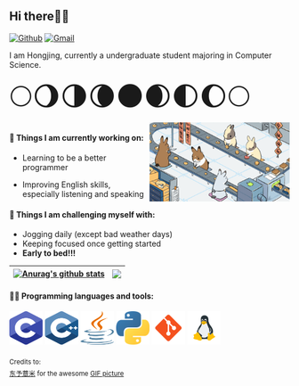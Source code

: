 ## Hi there👋🏻

[![Github](https://img.shields.io/badge/-Github-000?style=flat&logo=Github&logoColor=white)](https://github.com/chenhongjing)
[![Gmail](https://img.shields.io/badge/-Gmail-c14438?style=flat&logo=Gmail&logoColor=white)](mailto:hjjing.chen@gmail.com)


I am Hongjing, currently a undergraduate student majoring in Computer Science.

<p>
<div align='left' ><font size='120'>🌕🌖🌗🌘🌑🌒🌓🌔🌕</font></div>
  <img align="right" alt="img" src="images/rabbit.gif" width="50%" height="auto" />


#### 🧀 Things I am currently working on:

- Learning to be a better programmer

- Improving English skills, especially listening and speaking

#### 🥝 Things I am challenging myself with:

- Jogging daily (except bad weather days)
- Keeping focused once getting started
- **Early to bed!!!**

| <a href="https://github.com/anuraghazra/github-readme-stats"><img align="center" src="https://github-readme-stats.vercel.app/api?username=chenhongjing&show_icons=true&include_all_commits=true&hide_border=true" alt="Anurag's github stats" /></a> | <a href="https://github.com/anuraghazra/github-readme-stats"><img align="center" src="https://github-readme-stats.vercel.app/api/top-langs/?username=chenhongjing&layout=compact&hide_border=true" /></a> |
| ------------- | ------------- |

</p>

#### 🍬🧊 Programming languages and tools:

<p align="left">
	<img style="margin: auto;" src="images/c.svg" alt=c width="60" height="60"/> 
	<img style="margin: auto;" src="images/c++.svg" alt=c++ width="60" height="60"/> 
	<img style="margin: auto;" src="images/java.png" alt=java width="60" height="60"/>
  <img style="margin: auto;" src="images/python.png" alt=python width="60" height="60"/>
	<img style="margin: auto;" src="images/git.png" alt=git width="60" height="60"/>
  <img style="margin: auto;" src="images/linux.png" alt=linux width="60" height="60"/>
</p>

<sub>Credits to: <br/>[东予薏米](https://space.bilibili.com/23530/) for the awesome [GIF picture](rabbit.gif)</sub>

